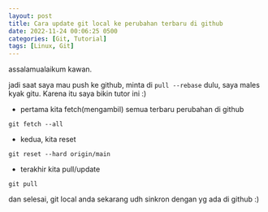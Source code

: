 ```yaml
---
layout: post
title: Cara update git local ke perubahan terbaru di github
date: 2022-11-24 00:06:25 0500
categories: [Git, Tutorial]
tags: [Linux, Git]
---
```

assalamualaikum kawan.

jadi saat saya mau push ke github, minta di `pull --rebase` dulu, saya males kyak gitu. Karena itu saya bikin tutor ini :)

- pertama kita fetch(mengambil) semua terbaru perubahan di github
```terminal
git fetch --all
```
- kedua, kita reset
```terminal
git reset --hard origin/main
```
- terakhir kita pull/update
```terminal
git pull
```

dan selesai, git local anda sekarang udh sinkron dengan yg ada di github :)
